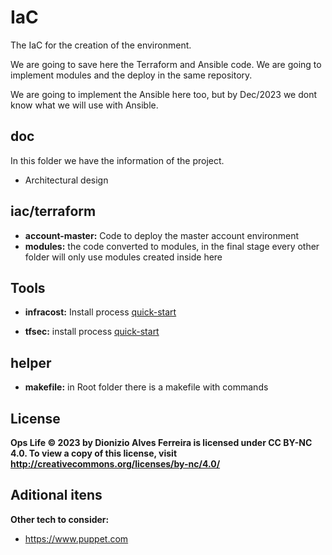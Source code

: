 
# IaC
The IaC for the creation of the environment.

We are going to save here the Terraform and Ansible code. We are going to implement modules and the deploy in the same repository.

We are going to implement the Ansible here too, but by Dec/2023 we dont know what we will use with Ansible.

## doc

In this folder we have the information of the project.

- Architectural design


## iac/terraform

- **account-master:** Code to deploy the master account environment
- **modules:** the code converted to modules, in the final stage every other folder will only use modules created inside here

## Tools

- **infracost:** Install process [quick-start](https://www.infracost.io/docs/#quick-start)
<!-- - **trivy:** install process [quick-start](https://aquasecurity.github.io/trivy/v0.49/getting-started/installation/) -->
- **tfsec:** install process [quick-start](https://github.com/aquasecurity/tfsec)

## helper

- **makefile:** in Root folder there is a makefile with commands

## License

**Ops Life © 2023 by Dionizio Alves Ferreira is licensed under CC BY-NC 4.0. To view a copy of this license, visit http://creativecommons.org/licenses/by-nc/4.0/**


## Aditional itens

**Other tech to consider:**
- https://www.puppet.com